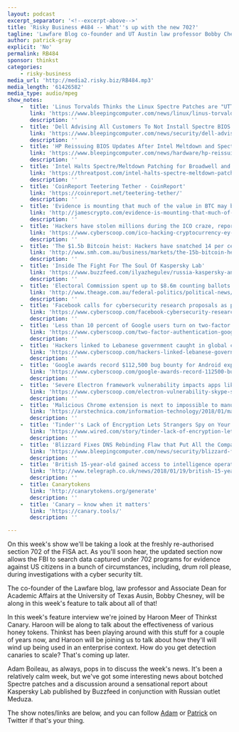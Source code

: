 ```yaml
---
layout: podcast
excerpt_separator: '<!--excerpt-above-->'
title: 'Risky Business #484 -- What''s up with the new 702?'
tagline: 'Lawfare Blog co-founder and UT Austin law professor Bobby Chesney talks surveillance law updates...'
author: patrick-gray
explicit: 'No'
permalink: RB484
sponsor: thinkst
categories:
    - risky-business
media_url: 'http://media2.risky.biz/RB484.mp3'
media_length: '61426582'
media_type: audio/mpeg
show_notes:
    -  title: 'Linus Torvalds Thinks the Linux Spectre Patches are "UTTER GARBAGE"'
       link: 'https://www.bleepingcomputer.com/news/linux/linus-torvalds-thinks-the-linux-spectre-patches-are-utter-garbage/'
       description: '' 
    -  title: 'Dell Advising All Customers To Not Install Spectre BIOS Updates'
       link: 'https://www.bleepingcomputer.com/news/security/dell-advising-all-customers-to-not-install-spectre-bios-updates/'
       description: '' 
    -  title: 'HP Reissuing BIOS Updates After Intel Meltdown and Spectre Updates'
       link: 'https://www.bleepingcomputer.com/news/hardware/hp-reissuing-bios-updates-after-intel-meltdown-and-spectre-updates/'
       description: '' 
    -  title: 'Intel Halts Spectre/Meltdown Patching for Broadwell and Haswell Systems | Threatpost | The first stop for security news'
       link: 'https://threatpost.com/intel-halts-spectre-meltdown-patching-for-broadwell-and-haswell-systems/129615/'
       description: '' 
    -  title: 'CoinReport Teetering Tether - CoinReport'
       link: 'https://coinreport.net/teetering-tether/'
       description: '' 
    -  title: 'Evidence is mounting that much of the value in BTC may be artificial – James Crypto'
       link: 'http://jamescrypto.com/evidence-is-mounting-that-much-of-the-value-in-btc-may-be-artificial/'
       description: '' 
    -  title: 'Hackers have stolen millions during the ICO craze, report says'
       link: 'https://www.cyberscoop.com/ico-hacking-cryptocurrency-ey-report/'
       description: '' 
    -  title: 'The $1.5b Bitcoin heist: Hackers have snatched 14 per cent of cryptocurrencies'
       link: 'http://www.smh.com.au/business/markets/the-15b-bitcoin-heist-hackers-have-snatched-14-per-cent-of-cryptocurrencies-20180118-h0kt5a.html'
       description: '' 
    -  title: 'Inside The Fight For The Soul Of Kaspersky Lab'
       link: 'https://www.buzzfeed.com/ilyazhegulev/russia-kaspersky-antivirus?utm_term=.nrekNqrrAN#.ha79qR336q'
       description: '' 
    -  title: 'Electoral Commission spent up to $8.6m counting ballots by hand after security concerns'
       link: 'http://www.theage.com.au/federal-politics/political-news/no-value-for-money-last-election-20180122-h0mc2l.html'
       description: '' 
    -  title: 'Facebook calls for cybersecurity research proposals as part of new grant program'
       link: 'https://www.cyberscoop.com/facebook-cybersecurity-research-grant/'
       description: '' 
    -  title: 'Less than 10 percent of Google users turn on two-factor authentication'
       link: 'https://www.cyberscoop.com/two-factor-authentication-google-accounts-enigma-conference/'
       description: '' 
    -  title: 'Hackers linked to Lebanese government caught in global cyber-espionage operation'
       link: 'https://www.cyberscoop.com/hackers-linked-lebanese-government-caught-global-cyber-espionage-operation/'
       description: '' 
    -  title: 'Google awards record $112,500 bug bounty for Android exploit chain'
       link: 'https://www.cyberscoop.com/google-awards-record-112500-bug-bounty-for-android-exploit-chain/'
       description: '' 
    -  title: 'Severe Electron framework vulnerability impacts apps like Skype and Slack'
       link: 'https://www.cyberscoop.com/electron-vulnerability-skype-slack/'
       description: '' 
    -  title: 'Malicious Chrome extension is next to impossible to manually remove | Ars Technica'
       link: 'https://arstechnica.com/information-technology/2018/01/malicious-chrome-extension-is-next-to-impossible-to-manually-remove/'
       description: '' 
    -  title: 'Tinder''s Lack of Encryption Lets Strangers Spy on Your Swipes | WIRED'
       link: 'https://www.wired.com/story/tinder-lack-of-encryption-lets-strangers-spy-on-swipes/'
       description: '' 
    -  title: 'Blizzard Fixes DNS Rebinding Flaw that Put All the Company''s Users at Risk'
       link: 'https://www.bleepingcomputer.com/news/security/blizzard-fixes-dns-rebinding-flaw-that-put-all-the-companys-users-at-risk/'
       description: '' 
    -  title: 'British 15-year-old gained access to intelligence operations in Afghanistan and Iran by pretending to be head of CIA, court hears'
       link: 'http://www.telegraph.co.uk/news/2018/01/19/british-15-year-old-gained-access-intelligence-operations-afghanistan/'
       description: '' 
    -  title: Canarytokens
       link: 'http://canarytokens.org/generate'
       description: '' 
    -  title: 'Canary — know when it matters'
       link: 'https://canary.tools/'
       description: '' 

---
```

On this week's show we'll be taking a look at the freshly re-authorised section 702 of the FISA act. As you'll soon hear, the updated section now allows the FBI to search data captured under 702 programs for evidence against US citizens in a bunch of circumstances, including, drum roll please, during investigations with a cyber security tilt. 

The co-founder of the Lawfare blog, law professor and Associate Dean for Academic Affairs at the University of Texas Ausin, Bobby Chesney, will be along in this week's feature to talk about all of that!

In this week's feature interview we're joined by Haroon Meer of Thinkst Canary. Haroon will be along to talk about the effectiveness of various honey tokens. Thinkst has been playing around with this stuff for a couple of years now, and Haroon will be joining us to talk about how they'll will wind up being used in an enterprise context. How do you get detection canaries to scale? That's coming up later.

Adam Boileau, as always, pops in to discuss the week's news. It's been a relatively calm week, but we've got some interesting news about botched Spectre patches and a discussion around a sensational report about Kaspersky Lab published by Buzzfeed in conjunction with Russian outlet Meduza.

The show notes/links are below, and you can follow <a href='https://twitter.com/metlstorm'>Adam</a> or <a href='https://twitter.com/riskybusiness'>Patrick</a> on Twitter if that's your thing.
